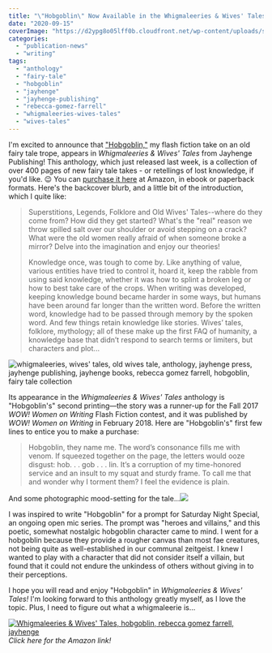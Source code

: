 ```yaml
---
title: "\"Hobgoblin\" Now Available in the Whigmaleeries & Wives' Tales anthology!"
date: "2020-09-15"
coverImage: "https://d2ypg8o05lff0b.cloudfront.net/wp-content/uploads/sites/3/2020/09/14234925/temp_pb_cover-1024x740.jpg"
categories:
  - "publication-news"
  - "writing"
tags:
  - "anthology"
  - "fairy-tale"
  - "hobgoblin"
  - "jayhenge"
  - "jayhenge-publishing"
  - "rebecca-gomez-farrell"
  - "whigmaleeries-wives-tales"
  - "wives-tales"
---
```


I'm excited to announce that ["Hobgoblin,"](/creative-works/hobgoblin/) my flash fiction take on an old fairy tale trope, appears in _Whigmaleeries & Wives' Tales_ from Jayhenge Publishing! This anthology, which just released last week, is a collection of over 400 pages of new fairy tale takes - or retellings of lost knowledge, if you'd like. 😉 You can [purchase it here](https://www.amazon.com/dp/B08HGL7LNY/ref=rdr_kindle_ext_tmb) at Amazon, in ebook or paperback formats. Here's the backcover blurb, and a little bit of the introduction, which I quite like:

> Superstitions, Legends, Folklore and Old Wives' Tales--where do they come from? How did they get started? What's the "real" reason we throw spilled salt over our shoulder or avoid stepping on a crack? What were the old women really afraid of when someone broke a mirror? Delve into the imagination and enjoy our theories!
>
> Knowledge once, was tough to come by. Like anything of value, various entities have tried to control it, hoard it, keep the rabble from using said knowledge, whether it was how to splint a broken leg or how to best take care of the crops. When writing was developed, keeping knowledge bound became harder in some ways, but humans have been around far longer than the written word. Before the written word, knowledge had to be passed through memory by the spoken word. And few things retain knowledge like stories. Wives’ tales, folklore, mythology; all of these make up the first FAQ of humanity, a knowledge base that didn’t respond to search terms or limiters, but characters and plot...

![whigmaleeries, wives' tales, old wives tale, anthology, jayhenge press, jayhenge publishing, jayhenge books, rebecca gomez farrell, hobgoblin, fairy tale collection](https://d2ypg8o05lff0b.cloudfront.net/wp-content/uploads/sites/3/2020/09/14234925/temp_pb_cover-1024x740.jpg)

Its appearance in the _Whigmaleeries & Wives' Tales_ anthology is "Hobgoblin's" second printing—the story was a runner-up for the Fall 2017 _WOW! Women on Writing_ Flash Fiction contest, and it was published by _WOW! Women on Writing_ in February 2018. Here are "Hobgoblin's" first few lines to entice you to make a purchase:

> Hobgoblin, they name me. The word’s consonance fills me with venom. If squeezed together on the page, the letters would ooze disgust: hob. . . gob . . . lin. It’s a corruption of my time-honored service and an insult to my squat and sturdy frame. To call me that and wonder why I torment them? I feel the evidence is plain.

And some photographic mood-setting for the tale...![](https://d2ypg8o05lff0b.cloudfront.net/wp-content/uploads/sites/3/2020/01/28215906/hobgoblin-curious-fictions-1024x683.jpg)

I was inspired to write "Hobgoblin" for a prompt for Saturday Night Special, an ongoing open mic series. The prompt was "heroes and villains," and this poetic, somewhat nostalgic hobgoblin character came to mind. I went for a hobgoblin because they provide a rougher canvas than most fae creatures, not being quite as well-established in our communal zeitgeist. I knew I wanted to play with a character that did not consider itself a villain, but found that it could not endure the unkindess of others without giving in to their perceptions.

I hope you will read and enjoy "Hobgoblin" in _Whigmaleeries & Wives' Tales!_ I'm looking forward to this anthology greatly myself, as I love the topic. Plus, I need to figure out what a whigmaleerie is...

[![Whigmaleeries & Wives' Tales, hobgoblin, rebecca gomez farrell, jayhenge](https://d2ypg8o05lff0b.cloudfront.net/wp-content/uploads/sites/3/2020/09/15014023/temp_kindle_cover-703x1024.jpg)](https://www.amazon.com/dp/B08HGL7LNY) *Click here for the Amazon link!*
